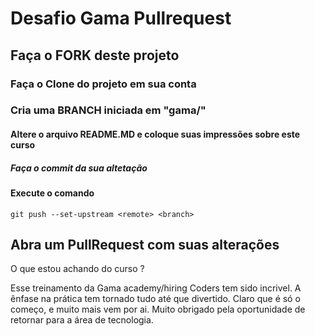 # Desafio Gama Pullrequest

## Faça o FORK deste projeto

### Faça o Clone do projeto em sua conta

### Cria uma BRANCH iniciada em "gama/"

#### Altere o arquivo README.MD e coloque suas impressões sobre este curso

##### Faça o commit da sua altetação

#### Execute o comando

`git push --set-upstream <remote> <branch>`

## Abra um PullRequest com suas alterações

O que estou achando do curso ?

Esse treinamento da Gama academy/hiring Coders tem sido incrivel. A ênfase na prática tem tornado tudo até que divertido. Claro que é só o começo, e muito mais vem por ai. Muito obrigado pela oportunidade de retornar para a área de tecnologia.
